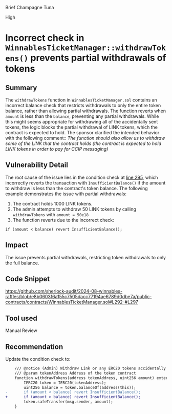 Brief Champagne Tuna

High

# Incorrect check in `WinnablesTicketManager::withdrawTokens()` prevents partial withdrawals of tokens

## Summary

The `withdrawTokens` function in `WinnablesTicketManager.sol` contains an incorrect balance check that restricts withdrawals to only the entire token balance, rather than allowing partial withdrawals. The function reverts when `amount` is less than the `balance`, preventing any partial withdrawals. While this might seems appropriate for withdrawing all of the accidentally sent tokens, the logic blocks the partial withdrawal of LINK tokens, which the contract is expected to hold.
The sponsor clarified the intended behavior with the following comment:: *The function should also allow us to withdraw some of the LINK that the contract holds (the contract is expected to hold LINK tokens in order to pay for CCIP messaging)*

## Vulnerability Detail

The root cause of the issue lies in the condition check at [line 295](https://github.com/sherlock-audit/2024-08-winnables-raffles/blob/e8b0603f6a155c7505dacc77194ae6789d0dbe7a/public-contracts/contracts/WinnablesTicketManager.sol#L295), which incorrectly reverts the transaction with `InsufficientBalance()` if the amount to withdraw is less than the contract's token balance. The following example demonstrates the issue with partial withdrawals:
1. The contract holds 1000 LINK tokens.
2. The admin attempts to withdraw 50 LINK tokens by calling `withdrawTokens` with `amount = 50e18`
3. The function reverts due to the incorrect check:
```solidity
if (amount < balance) revert InsufficientBalance();
```
## Impact

The issue prevents partial withdrawals, restricting token withdrawals to only the full balance.

## Code Snippet

https://github.com/sherlock-audit/2024-08-winnables-raffles/blob/e8b0603f6a155c7505dacc77194ae6789d0dbe7a/public-contracts/contracts/WinnablesTicketManager.sol#L292-#L297

## Tool used

Manual Review

## Recommendation

Update the condition check to:
```diff
    /// @notice (Admin) Withdraw Link or any ERC20 tokens accidentally sent here
    /// @param tokenAddress Address of the token contract
    function withdrawTokens(address tokenAddress, uint256 amount) external onlyRole(0) {
        IERC20 token = IERC20(tokenAddress);
        uint256 balance = token.balanceOf(address(this));
-       if (amount < balance) revert InsufficientBalance();
+       if (amount > balance) revert InsufficientBalance();
        token.safeTransfer(msg.sender, amount);
    }
```